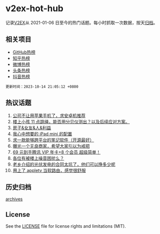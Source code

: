 # v2ex-hot-hub

 记录[V2EX](https://www.v2ex.com/)从 2021-01-06 日至今的热门话题。每小时抓取一次数据，按天[归档](archives)。
 
 ## 相关项目

- [GitHub热榜](https://github.com/snaildev/github-hot-hub)
- [知乎热榜](https://github.com/snaildev/zhihu-hot-hub)
- [微博热榜](https://github.com/snaildev/weibo-hot-hub)
- [头条热榜](https://github.com/snaildev/toutiao-hot-hub)
- [抖音热榜](https://github.com/snaildev/douyin-hot-hub)


 `更新时间：2023-10-14 21:05:12 +0800`

## 热议话题

1. [公司不让用苹果手机了，求安卓机推荐](https://www.v2ex.com/t/981906)
1. [楼上小孩 11 点跳绳，能否用分贝仪测出？以及后续应对方案。](https://www.v2ex.com/t/981920)
1. [房子&女友&人&利益](https://www.v2ex.com/t/981950)
1. [我心中想要的 iPad mini 的配置](https://www.v2ex.com/t/981842)
1. [求一款能够跨平台的笔记软件（开源最好）](https://www.v2ex.com/t/981874)
1. [曝光一个无良商家，希望大家引以为戒把](https://www.v2ex.com/t/981886)
1. [69 元到手腾讯 VIP 年卡+8 个会员 超级简单！](https://www.v2ex.com/t/981919)
1. [各位有被楼上噪音困扰么？](https://www.v2ex.com/t/981942)
1. [老乡介绍的光伏发电的合同太坑了，他们可以挣多少呢](https://www.v2ex.com/t/981926)
1. [用上了 appletv 当软路由，感觉很舒服](https://www.v2ex.com/t/981895)

## 历史归档

[archives](archives)

## License

See the [LICENSE](LICENSE) file for license rights and limitations (MIT).
